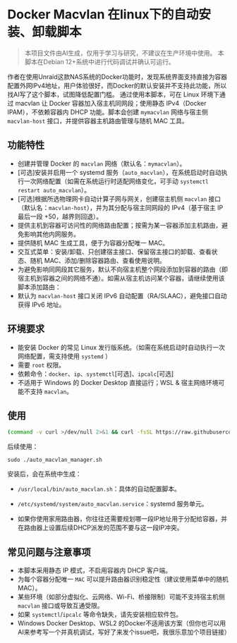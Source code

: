 # Docker Macvlan 在linux下的自动安装、卸载脚本

> 本项目文件由AI生成，仅用于学习与研究，不建议在生产环境中使用。
> 本脚本在Debian 12+系统中进行代码调试并确认可运行。

作者在使用Unraid这款NAS系统的Docker功能时，发现系统界面支持直接为容器配置外网IPv4地址，用户体验很好，而Docker的默认安装并不支持此功能，所以找AI写了这个脚本，试图降低配置门槛。
通过使用本脚本，可在 Linux 环境下通过 macvlan 让 Docker 容器加入宿主机同网段；使用静态 IPv4（Docker IPAM），不依赖容器内 DHCP 功能。脚本会创建 `mymacvlan` 网络与宿主侧 `macvlan-host` 接口，并提供容器主机路由管理与随机 MAC 工具。

## 功能特性

- 创建并管理 Docker 的 `macvlan` 网络（默认名：`mymacvlan`）。
- [可选]安装并启用一个 systemd 服务（`auto_macvlan`），在系统启动时自动执行一次网络配置（如需在系统运行时适配网络变化，可手动 `systemctl restart auto_macvlan`）。
- [可选]根据所选物理网卡自动计算子网与网关，创建宿主机侧 `macvlan` 接口（默认名：`macvlan-host`），并为其分配与宿主同网段的 IPv4（基于宿主 IP 最后一段 +50，越界则回退）。
- 提供主机到容器可访问性的网络路由配置；按需为某一容器添加主机路由，避免影响其他内网服务。
- 提供随机 MAC 生成工具，便于为容器分配唯一 MAC。
- 交互式菜单：安装/卸载、只创建宿主接口、保留宿主接口的卸载、查看状态、随机 MAC、添加/删除容器路由、查看使用说明。
- 为避免影响同网段其它服务，默认不向宿主机整个网段添加到容器的路由（即宿主机到容器之间的网络不通）。如需从宿主机访问某个容器，请继续使用该脚本添加路由：
- 默认为 `macvlan-host` 接口关闭 IPv6 自动配置（RA/SLAAC），避免接口自动获得 IPv6 地址。

## 环境要求

- 能安装 Docker 的常见 Linux 发行版系统。（如需在系统启动时自动执行一次网络配置，需支持使用 `systemd` ）
- 需要 `root` 权限。
- 依赖命令：`docker`、`ip`、`systemctl`[可选]、`ipcalc`[可选]
- 不适用于 Windows 的 Docker Desktop 直接运行；WSL & 宿主网络环境可能不支持 `macvlan`。

## 使用

```bash
(command -v curl >/dev/null 2>&1 && curl -fsSL https://raw.githubusercontent.com/xcdd/auto_docker_macvlan/main/auto_macvlan_manager.sh -o auto_macvlan_manager.sh || wget -qO auto_macvlan_manager.sh https://raw.githubusercontent.com/xcdd/auto_docker_macvlan/main/auto_macvlan_manager.sh) && chmod +x auto_macvlan_manager.sh && sudo ./auto_macvlan_manager.sh
```

后续使用：

```
sudo ./auto_macvlan_manager.sh
```

安装后，会在系统中生成：

- `/usr/local/bin/auto_macvlan.sh`：具体的自动配置脚本。
- `/etc/systemd/system/auto_macvlan.service`：systemd 服务单元。

- 如果你使用家用路由器，你往往还需要规划哪一段IP地址用于分配给容器，并在路由器上设置后续DHCP派发的范围不要与这一段IP冲突。

## 常见问题与注意事项

- 本脚本采用静态 IP 模式，不启用容器内 DHCP 客户端。
- 为每个容器分配唯一 `MAC` 可以提升路由器识别稳定性（建议使用菜单中的随机 MAC）。
- 某些环境（如部分虚拟化、云网络、Wi-Fi、桥接限制）可能不支持宿主机侧 `macvlan` 接口或导致互通受限。
- 如果 `systemctl`/`ipcalc` 等命令缺失，请先安装相应软件包。
- Windows Docker Desktop、WSL2 的Docker不适用该方案（但你也可以用AI来参考写一个并真机调试，写好了来发个issue吧，我很乐意加个项目链接）